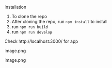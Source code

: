 Installation
1. To clone the repo 
2. After cloning the repo, run `npm install` to install 
3. run `npm run build`
4. run `npm run develop`


Check http://localhost:3000/ for app

image.png


image.png


